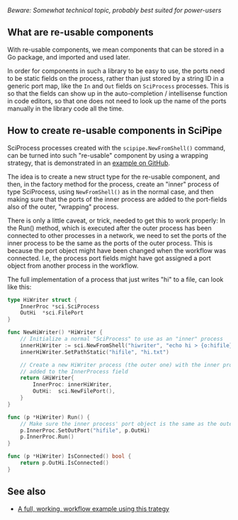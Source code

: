 *Beware: Somewhat technical topic, probably best suited for power-users*

## What are re-usable components

With re-usable components, we mean components that can be stored in a Go
package, and imported and used later.

In order for components in such a library to be easy to use, the ports need to
be static fields on the process, rather than just stored by a string ID in a
generic port map, like the `In` and `Out` fields on `SciProcess` processes.
This is so that the fields can show up in the auto-completion / intellisense
function in code editors, so that one does not need to look up the name of the
ports manually in the library code all the time.

## How to create re-usable components in SciPipe

SciProcess processes created with the `scipipe.NewFromShell()` command, can be
turned into such "re-usable" component by using a wrapping strategy, that is
demonstrated in an [example on GitHub](https://github.com/scipipe/scipipe/blob/master/examples/wrapper_tasks/wrap.go).

The idea is to create a new struct type for the re-usable component, and then,
in the factory method for the process, create an "inner" process of type
SciProcess, using `NewFromShell()` as in the normal case, and then making sure
that the ports of the inner process are added to the port-fields also of the
outer, "wrapping" process.

There is only a little caveat, or trick, needed to get this to work properly:
In the Run() method, which is executed after the outer process has been
connected to other processes in a network, we need to set the ports of the
inner process to be the same as the ports of the outer process. This is because
the port object might have been changed when the workflow was connected. I.e,
the process port fields might have got assigned a port object from another
process in the workflow.

The full implementation of a process that just writes "hi" to a file, can look
like this:

```go
type HiWriter struct {
	InnerProc *sci.SciProcess
	OutHi  *sci.FilePort
}

func NewHiWriter() *HiWriter {
    // Initialize a normal "SciProcess" to use as an "inner" process
	innerHiWriter := sci.NewFromShell("hiwriter", "echo hi > {o:hifile}")
	innerHiWriter.SetPathStatic("hifile", "hi.txt")

    // Create a new HiWriter process (the outer one) with the inner process
    // added to the InnerProcess field
	return &HiWriter{
		InnerProc: innerHiWriter,
		OutHi:  sci.NewFilePort(),
	}
}

func (p *HiWriter) Run() {
    // Make sure the inner process' port object is the same as the outer one's
	p.InnerProc.SetOutPort("hifile", p.OutHi)
	p.InnerProc.Run()
}

func (p *HiWriter) IsConnected() bool {
	return p.OutHi.IsConnected()
}
```

## See also

- [A full, working, workflow example using this trategy](https://github.com/scipipe/scipipe/blob/master/examples/wrapper_tasks/wrap.go)
